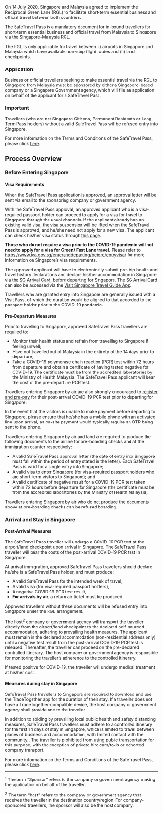 
On 14 July 2020, Singapore and Malaysia agreed to implement the Reciprocal Green Lane (RGL) to facilitate short-term essential business and official travel between both countries.

The SafeTravel Pass is a mandatory document for in-bound travellers for short-term essential business and official travel from Malaysia to Singapore via the Singapore-Malaysia RGL.

The RGL is only applicable for travel between (i) airports in Singapore and Malaysia which have available non-stop flight routes and (ii) land checkpoints.

### **Application**

Business or official travellers seeking to make essential travel via the RGL to Singapore from Malaysia must be sponsored  by either a Singapore-based company or a Singapore Government agency, which will file an application on behalf of the applicant for a SafeTravel Pass.

### **Important**

Travellers (who are not Singapore Citizens, Permanent Residents or Long-Term Pass holders) without a valid SafeTravel Pass will be refused entry into Singapore.

For more information on the Terms and Conditions of the SafeTravel Pass, please click [here](/malaysia/rgl/terms-and-conditions).

## **Process Overview**

### **Before Entering Singapore**

#### Visa Requirements

When the SafeTravel Pass application is approved, an approval letter will be sent via email to the sponsoring company or government agency.

With the SafeTravel Pass approval, an approved applicant who is a visa-required passport holder can proceed to apply for a visa for travel to Singapore through the usual channels. If the applicant already has an existing valid visa, the visa suspension will be lifted when the SafeTravel Pass is approved, and he/she need not apply for a new visa.  The applicant can check his/her visa status through [this page](https://eservices.ica.gov.sg/esvclandingpage/save).

**Those who do not require a visa prior to the COVID-19 pandemic will not need to apply for a visa for Green/ Fast Lane travel.** Please refer to <https://www.ica.gov.sg/enteranddeparting/before/entryvisa/> for more information on Singapore’s visa requirements.

The approved applicant will have to electronically submit pre-trip health and travel history declarations and declare his/her accommodation in Singapore via the [SG Arrival Card](https://eservices.ica.gov.sg/sgarrivalcard/), before departing for Singapore. The SG Arrival Card can also be accessed via the [Visit Singapore Travel Guide App](https://www.visitsingapore.com/travel-guide-tips/visit-singapore-travel-guide-app/).

Travellers who are granted entry into Singapore are generally issued with a Visit Pass, of which the duration would be aligned to that accorded to the passport holder prior to the COVID-19 pandemic.

#### Pre-Departure Measures

Prior to travelling to Singapore, approved SafeTravel Pass travellers are required to:
- Monitor their health status and refrain from travelling to Singapore if feeling unwell;
- Have not travelled out of Malaysia in the entirety of the 14 days prior to departure; 
- Take a COVID-19 polymerase chain reaction (PCR) test within 72 hours from departure and obtain a certificate of having tested negative for COVID-19. The certificate must be from the accredited laboratories by the Ministry of Health Malaysia. The SafeTravel Pass applicant will bear the cost of the pre-departure PCR test.

Travellers entering Singapore by air are also strongly encouraged to [register and pre-pay](https://safetravel.changiairport.com/#/) for their post-arrival COVID-19 PCR test prior to departing for Singapore. 

In the event that the visitors is unable to make payment before departing to Singapore, please ensure that he/she has a mobile phone with an activated line upon arrival, as on-site payment would typically require an OTP being sent to the phone.

Travellers entering Singapore by air and land are required to produce the following documents to the airline for pre-boarding checks and at the immigration counter respectively:
- A valid SafeTravel Pass approval letter (the date of entry into Singapore must fall within the period of entry stated in the letter). Each SafeTravel Pass is valid for a single entry into Singapore;
- A valid visa to enter Singapore (for visa-required passport holders who are short-term visitors to Singapore); and
- A valid certificate of negative result for a COVID-19 PCR test taken within 72 hours before departure for Singapore (the certificate must be from the accredited laboratories by the Ministry of Health Malaysia).

Travellers entering Singapore by air who do not produce the documents above at pre-boarding checks can be refused boarding.

### **Arrival and Stay in Singapore**

#### Post-Arrival Measures

The SafeTravel Pass traveller will undergo a COVID-19 PCR test at the airport/land checkpoint upon arrival in Singapore. The SafeTravel Pass traveller will bear the costs of the post-arrival COVID-19 PCR test in Singapore.

At arrival immigration, approved SafeTravel Pass travellers should declare he/she is a SafeTravel Pass holder, and must produce:

- A valid SafeTravel Pass for the intended week of travel,
- A valid visa (for visa-required passport holders),
- A negative COVID-19 PCR test result,
- **For arrivals by air**, a return air ticket must be produced.

Approved travellers without these documents will be refused entry into Singapore under the RGL arrangement. 

The host<sup>2</sup> company or government agency will transport the traveller directly from the airport/land checkpoint to the declared self-sourced accommodation, adhering to prevailing health measures. The applicant must remain in the declared accommodation (non-residential address only) until a negative test result from the post-arrival COVID-19 PCR test is released. Thereafter, the traveller can proceed on the pre-declared controlled itinerary. The host company or government agency is responsible for monitoring the traveller’s adherence to the controlled itinerary.

If tested positive for COVID-19, the traveller will undergo medical treatment at his/her cost.

#### Measures during stay in Singapore

SafeTravel Pass travellers to Singapore are required to download and use the TraceTogether app for the duration of their stay. If a traveller does not have a TraceTogether-compatible device, the host company or government agency shall provide one to the traveller.

In addition to abiding by prevailing local public health and safety distancing measures, SafeTravel Pass travellers must adhere to a controlled itinerary for the first 14 days of stay in Singapore, which is limited to travel between places of business and accommodation, with limited contact with the community.. The traveller is prohibited from using public transportation for this purpose, with the exception of private hire cars/taxis or cohorted company transport.

For more information on the Terms and Conditions of the SafeTravel Pass, please click [here](/malaysia/rgl/terms-and-conditions).

-----

<sup>1</sup> The term “Sponsor” refers to the company or government agency making the application on behalf of the traveller.

<sup>2</sup> The term “host” refers to the company or government agency that receives the traveller in the destination country/region. For company-sponsored travellers, the sponsor will also be the host company.
